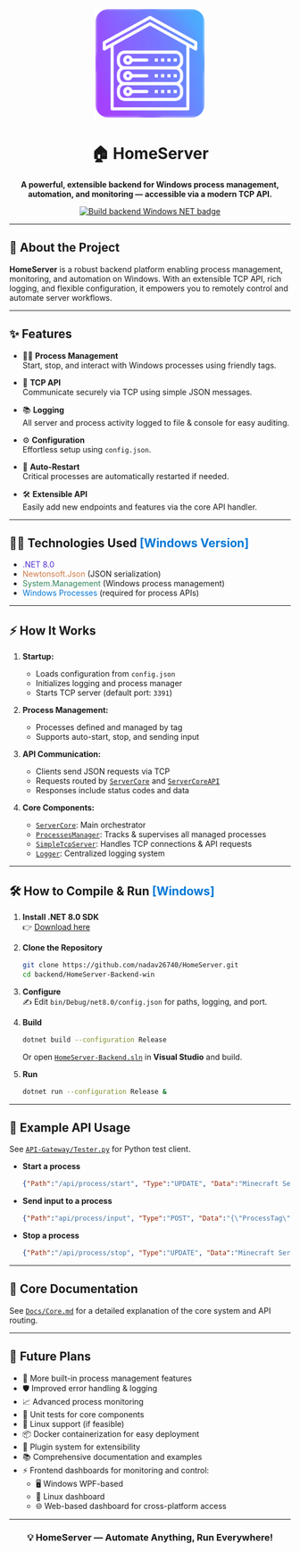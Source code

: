 <div align="center">

<img src="./Docs/HomeServer%20Icon.png" width="200">
  
# 🏠 HomeServer
      
**A powerful, extensible backend for Windows process management,<br/> automation, and monitoring — accessible via a modern TCP API.**

[![Build backend Windows NET badge](https://github.com/nadav26740/HomeServer/actions/workflows/dotnet.yml/badge.svg)](https://github.com/nadav26740/HomeServer/actions/workflows/dotnet.yml)

</div>

---

## 🚀 About the Project

**HomeServer** is a robust backend platform enabling process management, monitoring, and automation on Windows. With an extensible TCP API, rich logging, and flexible configuration, it empowers you to remotely control and automate server workflows.

---

## ✨ Features

- 🧑‍💻 **Process Management**  
  Start, stop, and interact with Windows processes using friendly tags.

- 🔌 **TCP API**  
  Communicate securely via TCP using simple JSON messages.

- 📚 **Logging**  
  All server and process activity logged to file & console for easy auditing.

- ⚙️ **Configuration**  
  Effortless setup using `config.json`.

- 🔄 **Auto-Restart**  
  Critical processes are automatically restarted if needed.

- 🛠️ **Extensible API**  
  Easily add new endpoints and features via the core API handler.

---

## 🧑‍💻 Technologies Used <span style="color: #0078D7;">[Windows Version]</span>

- <span style="color: #512BD4;">.NET 8.0</span>  
- <span style="color: #D17A45;">Newtonsoft.Json</span> (JSON serialization)  
- <span style="color: #2F855A;">System.Management</span> (Windows process management)  
- <span style="color: #0078D7;">Windows Processes</span> (required for process APIs)  

---

## ⚡ How It Works

1. **Startup:**  
   - Loads configuration from `config.json`
   - Initializes logging and process manager
   - Starts TCP server (default port: `3391`)

2. **Process Management:**  
   - Processes defined and managed by tag  
   - Supports auto-start, stop, and sending input

3. **API Communication:**  
   - Clients send JSON requests via TCP  
   - Requests routed by [`ServerCore`](backend/HomeServer-Backend-win/Core/ServerCore.cs) and [`ServerCoreAPI`](backend/HomeServer-Backend-win/Core/ServerCoreAPI.cs)  
   - Responses include status codes and data

4. **Core Components:**  
   - [`ServerCore`](backend/HomeServer-Backend-win/Core/ServerCore.cs): Main orchestrator  
   - [`ProcessesManager`](backend/HomeServer-Backend-win/ProcessesManager.cs): Tracks & supervises all managed processes  
   - [`SimpleTcpServer`](backend/HomeServer-Backend-win/Communication/SimpleTcpServer.cs): Handles TCP connections & API requests  
   - [`Logger`](backend/HomeServer-Backend-win/Logger.cs): Centralized logging system  

---

## 🛠️ How to Compile & Run <span style="color:#0078D7;">[Windows]</span>

1. **Install .NET 8.0 SDK**  
   👉 [Download here](https://dotnet.microsoft.com/download/dotnet/8.0)

2. **Clone the Repository**

   ```sh
   git clone https://github.com/nadav26740/HomeServer.git
   cd backend/HomeServer-Backend-win
   ```

3. **Configure**  
   ✍️ Edit `bin/Debug/net8.0/config.json` for paths, logging, and port.

4. **Build**

   ```sh
   dotnet build --configuration Release
   ```
   Or open [`HomeServer-Backend.sln`](backend/HomeServer-Backend-win/HomeServer-Backend.sln) in **Visual Studio** and build.

5. **Run**

   ```sh
   dotnet run --configuration Release &
   ```

---

## 📡 Example API Usage

See [`API-Gateway/Tester.py`](backend/API-Gateway/Tester.py) for Python test client.

- **Start a process**
  ```json
  {"Path":"/api/process/start", "Type":"UPDATE", "Data":"Minecraft Server"}
  ```
- **Send input to a process**
  ```json
  {"Path":"api/process/input", "Type":"POST", "Data":"{\"ProcessTag\": \"Minecraft Server\", \"Input\": \"say hello API\"}"}
  ```
- **Stop a process**
  ```json
  {"Path":"/api/process/stop", "Type":"UPDATE", "Data":"Minecraft Server"}
  ```

---

## 📖 Core Documentation

See [`Docs/Core.md`](backend/HomeServer-Backend-win/Docs/Core.md) for a detailed explanation of the core system and API routing.

---

## 🌱 Future Plans

- 🚀 More built-in process management features
- 🛡️ Improved error handling & logging
- 📈 Advanced process monitoring
- 🧪 Unit tests for core components
- 🐧 Linux support (if feasible)
- 📦 Docker containerization for easy deployment
- 🔌 Plugin system for extensibility
- 📚 Comprehensive documentation and examples
- ⚡ Frontend dashboards for monitoring and control:
  - 🖥️ Windows WPF-based
  - 🐧 Linux dashboard
  - 🌐 Web-based dashboard for cross-platform access

---

<div align="center">

### 💡 **HomeServer — Automate Anything, Run Everywhere!**

</div>
